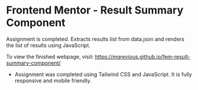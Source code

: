 # Frontend Mentor - Result Summary Component

Assignment is completed. Extracts results list from data.json and renders the list of results using JavaScript.

To view the finished webpage, visit: https://mgrevious.github.io/fem-result-summary-component/

- Assignment was completed using Tailwind CSS and JavaScript. It is fully responsive and mobile friendly.
